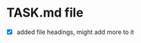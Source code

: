 <!---
This file was created using TASK.md
https://github.com/democraz20/taskmd
-->

# TASK.md file

- [x] added file headings, might add more to it


